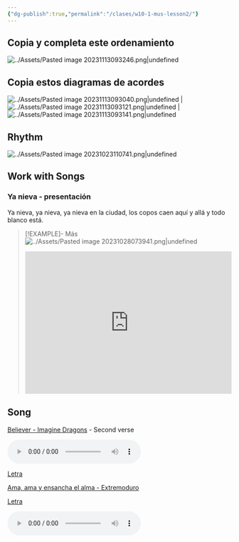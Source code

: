 ```yaml
---
{"dg-publish":true,"permalink":"/clases/w10-1-mus-lesson2/"}
---
```



<div class=slide>

## Copia y completa este ordenamiento

![../Assets/Pasted image 20231113093246.png|undefined](/img/user/Assets/Pasted%20image%2020231113093246.png)

</div>
<div class=slide>

## Copia estos diagramas de acordes

![../Assets/Pasted image 20231113093040.png|undefined](/img/user/Assets/Pasted%20image%2020231113093040.png) | ![../Assets/Pasted image 20231113093121.png|undefined](/img/user/Assets/Pasted%20image%2020231113093121.png) | ![../Assets/Pasted image 20231113093141.png|undefined](/img/user/Assets/Pasted%20image%2020231113093141.png)

</div>
<div class=slide>

## Rhythm

![../Assets/Pasted image 20231023110741.png|undefined](/img/user/Assets/Pasted%20image%2020231023110741.png)

</div>
<div class=slide>

## Work with Songs

### Ya nieva - presentación

Ya nieva, ya nieva, ya nieva en la ciudad,
los copos caen aquí y allá y todo blanco está.

>[!EXAMPLE]- Más
>![../Assets/Pasted image 20231028073941.png|undefined](/img/user/Assets/Pasted%20image%2020231028073941.png)
><iframe src="https://www.soundslice.com/slices/W1vwc/embed-channelpost/" width="100%" height="320" frameBorder="0"></iframe>

</div>
<div class=slide>

## Song

[Believer - Imagine Dragons](https://studio.moises.ai/player2/f05e7a3a-1a81-443c-a8fa-d8df66fa5b4e/?context=spliter) - Second verse

<audio src="https://docs.google.com/uc?export=download&id=1PDSZ_mhSHHEpu7vbaB_aaQsfHz9V7MbG" controls></audio>

[Letra](https://www.letras.com/imagine-dragons/believer/traduccion.html)

</div>
<div class=slide>

[Ama, ama y ensancha el alma - Extremoduro](https://studio.moises.ai/player2/be55d2b5-bc8b-43d8-8c7b-ff1c8ffeb256/?context=spliter) 

[Letra](https://lyrics.lyricfind.com/lyrics/in-pulso-ama-ama-ama-y-ensancha-el-alma-version-extremoduro)

<audio src="https://docs.google.com/uc?export=download&id=https://drive.google.com/file/d/1zpwk09KzIn8fdwATL--ZgFO1GhhRAGCt/view?usp=sharing" controls></audio>
</div>

